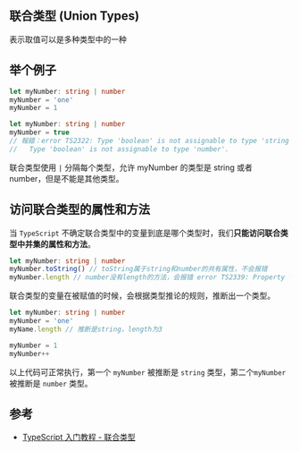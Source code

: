 ## 联合类型 (Union Types)

表示取值可以是多种类型中的一种

## 举个例子

```typescript
let myNumber: string | number
myNumber = 'one'
myNumber = 1
```

```typescript
let myNumber: string | number
myNumber = true 
// 報錯：error TS2322: Type 'boolean' is not assignable to type 'string | number'.
//   Type 'boolean' is not assignable to type 'number'.
```

联合类型使用 `|` 分隔每个类型，允许 myNumber 的类型是 string 或者 number，但是不能是其他类型。

## 访问联合类型的属性和方法

当 `TypeScript` 不确定联合类型中的变量到底是哪个类型时，我们**只能访问联合类型中并集的属性和方法**。

```typescript
let myNumber: string | number
myNumber.toString() // toString属于string和number的共有属性，不会报错
myNumber.length // number没有length的方法，会报错 error TS2339: Property 'length' does not exist on type 'number'.
```

联合类型的变量在被赋值的时候，会根据类型推论的规则，推断出一个类型。

```typescript
let myNumber: string | number
myNumber = 'one'
myName.length // 推断是string，length为3

myNumber = 1
myNumber++
```

以上代码可正常执行，第一个 `myNumber` 被推断是 `string` 类型，第二个`myNumber` 被推断是 `number` 类型。

## 参考

-   [TypeScript 入门教程 - 联合类型](https://ts.xcatliu.com/basics/union-types)
